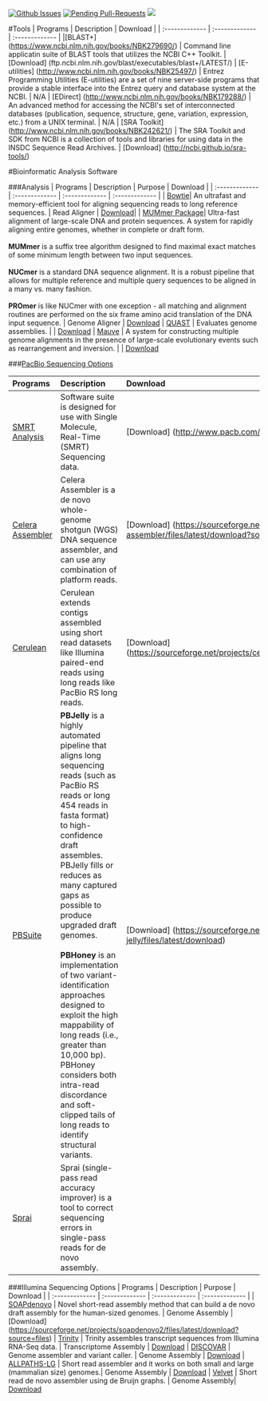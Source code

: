 [![Github Issues](http://githubbadges.herokuapp.com/bretonics/Bioinformatics-Software/issues.svg)](https://github.com/bretonics/Bioinformatics-Software/issues)
[![Pending Pull-Requests](http://githubbadges.herokuapp.com/bretonics/Bioinformatics-Software/pulls.svg)](https://github.com/bretonics/Bioinformatics-Software/pulls)
![](https://reposs.herokuapp.com/?path=bretonics/Bioinformatics-Software&color=orange)


#Tools
| Programs       | Description    | Download         |
| :------------- | :------------- | :-------------   |
|[BLAST+] (https://www.ncbi.nlm.nih.gov/books/NBK279690/) | Command line applicatin suite of BLAST tools that utilizes the NCBI C++ Toolkit. | [Download] (ftp.ncbi.nlm.nih.gov/blast/executables/blast+/LATEST/)
| [E-utilities] (http://www.ncbi.nlm.nih.gov/books/NBK25497/) | Entrez Programming Utilities (E-utilities) are a set of nine server-side programs that provide a stable interface into the Entrez query and database system at the NCBI. | N/A
| [EDirect] (http://www.ncbi.nlm.nih.gov/books/NBK179288/) | An advanced method for accessing the NCBI's set of interconnected databases (publication, sequence, structure, gene, variation, expression, etc.) from a UNIX terminal. | N/A
| [SRA Toolkit] (http://www.ncbi.nlm.nih.gov/books/NBK242621/) | The SRA Toolkit and SDK from NCBI is a collection of tools and libraries for using data in the INSDC Sequence Read Archives. | [Download] (http://ncbi.github.io/sra-tools/)


#Bioinformatic Analysis Software

###Analysis
| Programs       | Description    | Purpose          | Download         |
| :------------- | :------------- | :-------------   | :-------------   |
| [Bowtie](http://bowtie-bio.sourceforge.net/bowtie2/index.shtml)| An ultrafast and memory-efficient tool for aligning sequencing reads to long reference sequences. | Read Aligner | [Download](https://sourceforge.net/projects/bowtie-bio/files/latest/download?source=files)|
| [MUMmer Package](http://mummer.sourceforge.net/)| Ultra-fast alignment of large-scale DNA and protein sequences. A system for rapidly aligning entire genomes, whether in complete or draft form. <br><br>**MUMmer** is a suffix tree algorithm designed to find maximal exact matches of some minimum length between two input sequences.<br><br>**NUCmer** is a standard DNA sequence alignment. It is a robust pipeline that allows for multiple reference and multiple query sequences to be aligned in a many vs. many fashion.<br><br>**PROmer** is like NUCmer with one exception - all matching and alignment routines are performed on the six frame amino acid translation of the DNA input sequence. | Genome Aligner | [Download](https://sourceforge.net/projects/mummer/files/latest/download?source=files)
| [QUAST](http://bioinf.spbau.ru/quast) | Evaluates genome assemblies. | | [Download](https://sourceforge.net/projects/quast/files/latest/download?source=files)
| [Mauve](http://darlinglab.org/mauve/mauve.html) | A system for constructing multiple genome alignments in the presence of large-scale evolutionary events such as rearrangement and inversion. | | [Download](http://darlinglab.org/mauve/download.html)

###[PacBio Sequencing Options](https://github.com/PacificBiosciences/Bioinformatics-Training/wiki/Large-Genome-Assembly-with-PacBio-Long-Reads)

| Programs       | Description    | Download         |
| :------------- | :------------- | :-------------   |
| [SMRT Analysis](http://www.pacb.com/products-and-services/analytical-software/smrt-analysis/)  | Software suite is designed for use with Single Molecule, Real-Time (SMRT) Sequencing data.| [Download] (http://www.pacb.com/support/software-downloads)
| [Celera Assembler](http://wgs-assembler.sourceforge.net/wiki/index.php?title=Main_Page)| Celera Assembler is a de novo whole-genome shotgun (WGS) DNA sequence assembler, and can use any combination of platform reads. | [Download] (https://sourceforge.net/projects/wgs-assembler/files/latest/download?source=files)
| [Cerulean](https://sourceforge.net/projects/ceruleanassembler/) | Cerulean extends contigs assembled using short read datasets like Illumina paired-end reads using long reads like PacBio RS long reads. | [Download] (https://sourceforge.net/projects/ceruleanassembler/files/latest/download)
| [PBSuite](https://sourceforge.net/projects/pb-jelly/) | **PBJelly** is a highly automated pipeline that aligns long sequencing reads (such as PacBio RS reads or long 454 reads in fasta format) to high-confidence draft assembles. PBJelly fills or reduces as many captured gaps as possible to produce upgraded draft genomes. <br><br>**PBHoney** is an implementation of two variant-identification approaches designed to exploit the high mappability of long reads (i.e., greater than 10,000 bp). PBHoney considers both intra-read discordance and soft-clipped tails of long reads to identify structural variants. | [Download] (https://sourceforge.net/projects/pb-jelly/files/latest/download)
| [Sprai](http://zombie.cb.k.u-tokyo.ac.jp/sprai/README.html)| Sprai (single-pass read accuracy improver) is a tool to correct sequencing errors in single-pass reads for de novo assembly. |


###Illumina Sequencing Options
| Programs       | Description    | Purpose          | Download         |
| :------------- | :------------- | :-------------   | :-------------   |
| [SOAPdenovo](http://soap.genomics.org.cn/soapdenovo.html) | Novel short-read assembly method that can build a de novo draft assembly for the human-sized genomes. | Genome Assembly | [Download] (https://sourceforge.net/projects/soapdenovo2/files/latest/download?source=files)
| [Trinity](https://github.com/trinityrnaseq/trinityrnaseq/wiki) | Trinity assembles transcript sequences from Illumina RNA-Seq data. | Transcriptome Assembly | [Download](https://github.com/trinityrnaseq/trinityrnaseq/releases/latest)
| [DISCOVAR](http://www.broadinstitute.org/scientific-community/science/programs/genome-sequencing-and-analysis/computational-rd/computational-) | Genome assembler and variant caller. | Genome Assembly | [Download](ftp.broadinstitute.org/pub/crd/Discovar/)
| [ALLPATHS-LG](http://www.broadinstitute.org/software/allpaths-lg/blog/) | Short read assembler and it works on both small and large (mammalian size) genomes.| Genome Assembly | [Download](ftp.broadinstitute.org/pub/crd/ALLPATHS/Release-LG/latest_source_code/LATEST_VERSION.tar.gz)
| [Velvet](http://www.ebi.ac.uk/~zerbino/velvet/) | Short read de novo assembler using de Bruijn graphs. | Genome Assembly| [Download](https://github.com/dzerbino/velvet/tree/master)
